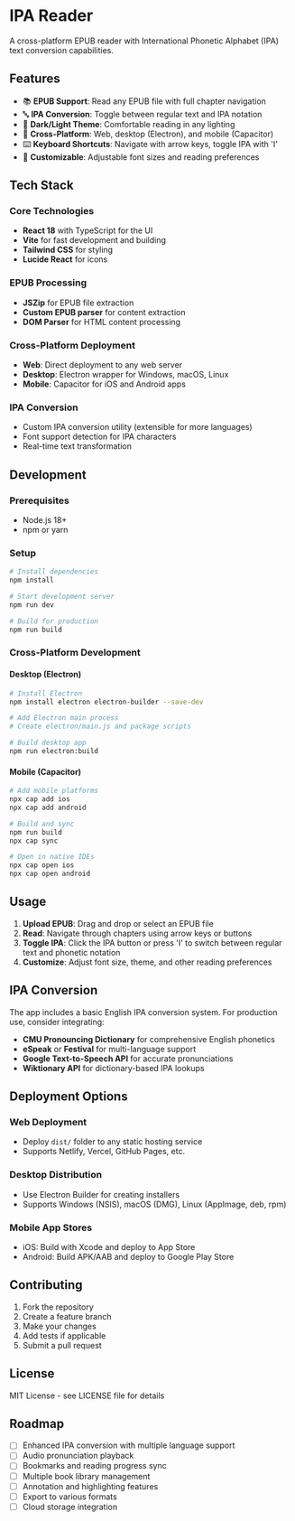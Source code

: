# IPA Reader

A cross-platform EPUB reader with International Phonetic Alphabet (IPA) text conversion capabilities.

## Features

- 📚 **EPUB Support**: Read any EPUB file with full chapter navigation
- 🔤 **IPA Conversion**: Toggle between regular text and IPA notation
- 🌙 **Dark/Light Theme**: Comfortable reading in any lighting
- 📱 **Cross-Platform**: Web, desktop (Electron), and mobile (Capacitor)
- ⌨️ **Keyboard Shortcuts**: Navigate with arrow keys, toggle IPA with 'I'
- 🎨 **Customizable**: Adjustable font sizes and reading preferences

## Tech Stack

### Core Technologies
- **React 18** with TypeScript for the UI
- **Vite** for fast development and building
- **Tailwind CSS** for styling
- **Lucide React** for icons

### EPUB Processing
- **JSZip** for EPUB file extraction
- **Custom EPUB parser** for content extraction
- **DOM Parser** for HTML content processing

### Cross-Platform Deployment
- **Web**: Direct deployment to any web server
- **Desktop**: Electron wrapper for Windows, macOS, Linux
- **Mobile**: Capacitor for iOS and Android apps

### IPA Conversion
- Custom IPA conversion utility (extensible for more languages)
- Font support detection for IPA characters
- Real-time text transformation

## Development

### Prerequisites
- Node.js 18+ 
- npm or yarn

### Setup
```bash
# Install dependencies
npm install

# Start development server
npm run dev

# Build for production
npm run build
```

### Cross-Platform Development

#### Desktop (Electron)
```bash
# Install Electron
npm install electron electron-builder --save-dev

# Add Electron main process
# Create electron/main.js and package scripts

# Build desktop app
npm run electron:build
```

#### Mobile (Capacitor)
```bash
# Add mobile platforms
npx cap add ios
npx cap add android

# Build and sync
npm run build
npx cap sync

# Open in native IDEs
npx cap open ios
npx cap open android
```

## Usage

1. **Upload EPUB**: Drag and drop or select an EPUB file
2. **Read**: Navigate through chapters using arrow keys or buttons
3. **Toggle IPA**: Click the IPA button or press 'I' to switch between regular text and phonetic notation
4. **Customize**: Adjust font size, theme, and other reading preferences

## IPA Conversion

The app includes a basic English IPA conversion system. For production use, consider integrating:

- **CMU Pronouncing Dictionary** for comprehensive English phonetics
- **eSpeak** or **Festival** for multi-language support
- **Google Text-to-Speech API** for accurate pronunciations
- **Wiktionary API** for dictionary-based IPA lookups

## Deployment Options

### Web Deployment
- Deploy `dist/` folder to any static hosting service
- Supports Netlify, Vercel, GitHub Pages, etc.

### Desktop Distribution
- Use Electron Builder for creating installers
- Supports Windows (NSIS), macOS (DMG), Linux (AppImage, deb, rpm)

### Mobile App Stores
- iOS: Build with Xcode and deploy to App Store
- Android: Build APK/AAB and deploy to Google Play Store

## Contributing

1. Fork the repository
2. Create a feature branch
3. Make your changes
4. Add tests if applicable
5. Submit a pull request

## License

MIT License - see LICENSE file for details

## Roadmap

- [ ] Enhanced IPA conversion with multiple language support
- [ ] Audio pronunciation playback
- [ ] Bookmarks and reading progress sync
- [ ] Multiple book library management
- [ ] Annotation and highlighting features
- [ ] Export to various formats
- [ ] Cloud storage integration
